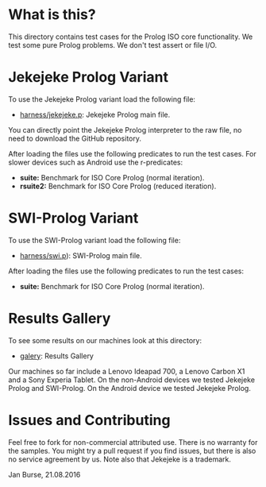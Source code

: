 # What is this?

This directory contains test cases for the Prolog ISO core
functionality. We test some pure Prolog problems. We don't
test assert or file I/O.

# Jekejeke Prolog Variant

To use the Jekejeke Prolog variant load the following file:
- [harness/jekejeke.p](http://github.com/jburse/jekejeke-samples/blob/master/jekrun/benchmark/harness/jekejeke.p):
  Jekejeke Prolog main file.

You can directly point the Jekejeke Prolog interpreter to the raw file,
no need to download the GitHub repository.

After loading the files use the following predicates to run the test
cases. For slower devices such as Android use the r-predicates:
- **suite:** Benchmark for ISO Core Prolog (normal iteration).
- **rsuite2:** Benchmark for ISO Core Prolog (reduced iteration).

# SWI-Prolog Variant

To use the SWI-Prolog variant load the following file:
- [harness/swi.p](http://github.com/jburse/jekejeke-samples/blob/master/jekrun/benchmark/harness/swi.p)):
  SWI-Prolog main file.

After loading the files use the following predicates to run
the test cases:
- **suite:** Benchmark for ISO Core Prolog (normal iteration).

# Results Gallery

To see some results on our machines look at this directory:
- [galery](https://github.com/jburse/jekejeke-samples/tree/master/jekrun/benchmark/galery):
  Results Gallery

Our machines so far include a Lenovo Ideapad 700, a Lenovo Carbon X1
and a Sony Experia Tablet. On the non-Android devices we tested Jekejeke
Prolog and SWI-Prolog. On the Android device we tested Jekejeke Prolog.

# Issues and Contributing

Feel free to fork for non-commercial attributed use. There
is no warranty for the samples. You might try a pull
request if you find issues, but there is also no service
agreement by us. Note also that Jekejeke is a trademark.

Jan Burse, 21.08.2016